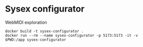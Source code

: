# Sysex configurator

WebMIDI exploration


```shell 
docker build -t sysex-configurator .
docker run --rm --name sysex-configurator -p 5173:5173 -it -v $PWD:/app sysex-configurator 
```